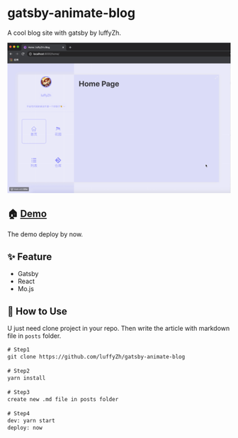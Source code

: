 # gatsby-animate-blog

A cool blog site with gatsby by luffyZh.

![](./gatsby-animate-blog.gif)

## 🏠 [Demo](https://gatsby-animate-blog.luffyzh.now.sh/)

The demo deploy by now.

## ✨ Feature

 - Gatsby
 - React
 - Mo.js

## 📖 How to Use

U just need clone project in your repo. Then write the article with markdown file in `posts` folder.

```
# Step1
git clone https://github.com/luffyZh/gatsby-animate-blog

# Step2
yarn install

# Step3
create new .md file in posts folder

# Step4
dev: yarn start
deploy: now
```

